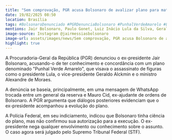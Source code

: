 ```yaml
---
title: "Sem comprovação, PGR acusa Bolsonaro de avalizar plano para matar desafetos"
date: 19/02/2025 08:50
location: Brasília
tags: #BolsonaroDenunciado #PGRDenunciaBolsonaro #PunhalVerdeAmarelo #LulaAlckminMoraes #STFJulgaBolsonaro #NotíciasPolítica #Brasil #PolíticaBrasileira #Justiça #Investigação #abc360noticias
mentions: Jair Bolsonaro, Paulo Gonet, Luiz Inácio Lula da Silva, Geraldo Alckmin, Alexandre de Moraes, Mario Fernandes, Mauro Cid.
image-source: Instagram @jairmessiasbolsonaro
image-url: assets/images/news/Sem comprovação, PGR acusa Bolsonaro de avalizar plano para matar desafetos.jpg
highlight: true
---
```


A Procuradoria-Geral da República (PGR) denunciou o ex-presidente Jair Bolsonaro, acusando-o de ter conhecimento e concordância com um plano denominado "Punhal Verde Amarelo", que visava o assassinato de figuras como o presidente Lula, o vice-presidente Geraldo Alckmin e o ministro Alexandre de Moraes.

A denúncia se baseia, principalmente, em uma mensagem de WhatsApp trocada entre um general da reserva e Mauro Cid, ex-ajudante de ordens de Bolsonaro. A PGR argumenta que diálogos posteriores evidenciam que o ex-presidente acompanhou a evolução do plano.

A Polícia Federal, em seu indiciamento, indicou que Bolsonaro tinha ciência do plano, mas não confirmou sua autorização para a execução. O ex-presidente nega qualquer envolvimento ou conhecimento sobre o assunto. O caso agora será julgado pelo Supremo Tribunal Federal (STF).
